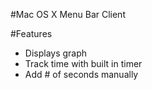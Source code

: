 #Mac OS X Menu Bar Client

#Features

- Displays graph
- Track time with built in timer
- Add # of seconds manually

